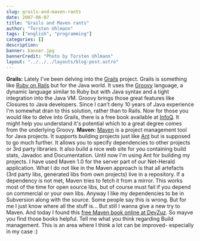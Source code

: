 ```yaml
---
slug: grails-and-maven-rants
date: 2007-06-07
title: "Grails and Maven rants"
author: "Torsten Uhlmann"
tags: ["english", "programming"]
categories: []
description:
banner: banner.jpg
bannerCredit: "Photo by Torsten Uhlmann"
layout: "../../../layouts/blog-post.astro"
---
```


**Grails:** Lately I've been delving into the [Grails](http://grails.codehaus.org/) project. Grails is something like [Ruby on Rails](http://www.rubyonrails.org/) but for the Java world. It uses the [Groovy](http://groovy.codehaus.org/) language, a dynamic language similar to Ruby but with Java syntax and a tight integration into the Java VM. Groovy brings those great features like Closures to Java developers. Since I can't deny 10 years of Java experience I'm somewhat dran to this solution, rather than to Rails. Now for those you would like to delve into Grails, there is a free book available at [InfoQ](http://www.infoq.com/minibooks/grails). It might help you understand it's potential which to a great degree comes from the underlying Groovy. **Maven:** [Maven](http://maven.apache.org/) is a project management tool for Java projects. It supports building projects just like [Ant](http://ant.apache.org/) but is supposed to go much further. It allows you to specify dependencies to other projects or 3rd party libraries. It also build a nice web site for you containing build stats, Javadoc and Documentation. Until now I'm using Ant for building my projects. I have used Maven 1.0 for the server part of our Net-Herald application. What I do not like in the Maven approach is that all artefacts (3rd party libs, generated libs from own projects) live in a repository. If a dependency is not met, Maven tries to fetch it from a mirror. This works most of the time for open source libs, but of course must fail if you depend on commercial or your own libs. Anyway I like my dependencies to be in Subversion along with the source. Some people say this is wrong. But for me I just know where all the stuff is... But still I wanna give a new try to Maven. And today I found this [free Maven book online at DevZuz](http://www.devzuz.com/web/guest/products/resources?gclid=CID3rsXTyYwCFQlrXgodoU6JQg#BBWM). So mayve you find those books helpful. Tell me what you think regarding Build management. This is an area where I think a lot can be improved- especially in my case :)
